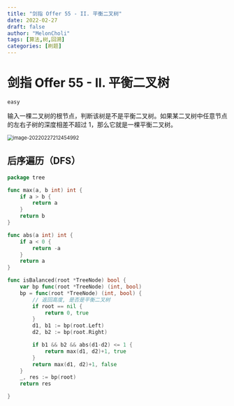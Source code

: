 ```yaml
---
title: "剑指 Offer 55 - II. 平衡二叉树"
date: 2022-02-27
draft: false
author: "MelonCholi"
tags: [算法,树,回溯]
categories: [刷题]
---
```


# 剑指 Offer 55 - II. 平衡二叉树

`easy`

输入一棵二叉树的根节点，判断该树是不是平衡二叉树。如果某二叉树中任意节点的左右子树的深度相差不超过 1，那么它就是一棵平衡二叉树。

<img src="https://markdown-1303167219.cos.ap-shanghai.myqcloud.com/image-20220227212454992.png" alt="image-20220227212454992" style="zoom: 80%;" />

## 后序遍历（DFS）

```go
package tree

func max(a, b int) int {
	if a > b {
		return a
	}
	return b
}

func abs(a int) int {
	if a < 0 {
		return -a
	}
	return a
}

func isBalanced(root *TreeNode) bool {
	var bp func(root *TreeNode) (int, bool)
	bp = func(root *TreeNode) (int, bool) {
        // 返回高度, 是否是平衡二叉树
		if root == nil {
			return 0, true
		}
		d1, b1 := bp(root.Left)
		d2, b2 := bp(root.Right)

		if b1 && b2 && abs(d1-d2) <= 1 {
			return max(d1, d2)+1, true
		}
		return max(d1, d2)+1, false
	}
	_, res := bp(root)
	return res

}
```

